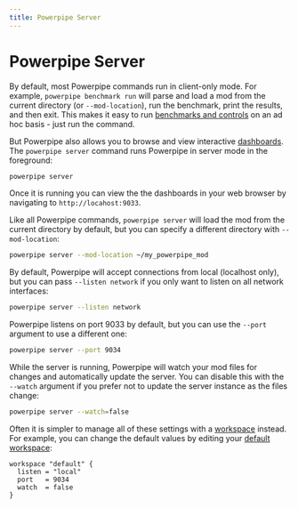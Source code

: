 ```yaml
---
title: Powerpipe Server
---
```


# Powerpipe Server

By default, most Powerpipe commands run in client-only mode.  For example, `powerpipe benchmark run` will parse and load a mod from the current directory (or `--mod-location`), run the benchmark, print the results, and then exit. This makes it easy to run [benchmarks and controls](/docs/run/benchmark) on an ad hoc basis - just run the command.


But Powerpipe also allows you to browse and view interactive [dashboards](/docs/run/dashboard).  The `powerpipe server` command runs Powerpipe in server mode in the foreground:

```bash
powerpipe server
```

Once it is running you can view the the dashboards in your web browser by navigating to `http://locahost:9033`.


Like all Powerpipe commands, `powerpipe server` will load the mod from the current directory by default, but you can specify a different directory with `--mod-location`:

```bash
powerpipe server --mod-location ~/my_powerpipe_mod
```

By default, Powerpipe will accept connections from local (localhost only), but you can pass `--listen network` if you only want to listen on all network interfaces:

```bash
powerpipe server --listen network
```

Powerpipe listens on port 9033 by default, but you can use the `--port` argument to use a different one:

```bash
powerpipe server --port 9034
```

While the server is running, Powerpipe will watch your mod files for changes and automatically update the server.  You can disable this with the `--watch` argument if you prefer not to update the server instance as the files change:

```bash
powerpipe server --watch=false
```

Often it is simpler to manage all of these settings with a [workspace](/docs/run/workspaces) instead. For example, you can change the default values by editing your [default workspace](/docs/run/workspaces#using-workspaces):

```hcl
workspace "default" {
  listen = "local"
  port   = 9034
  watch  = false
}
```